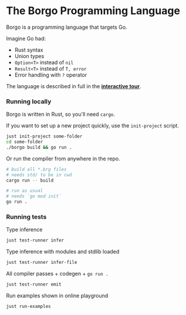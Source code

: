 # The Borgo Programming Language

Borgo is a programming language that targets Go.

Imagine Go had:

- Rust syntax
- Union types
- `Option<T>` instead of `nil`
- `Result<T>` instead of `T, error`
- Error handling with `?` operator

The language is described in full in the
**[interactive tour](https://borgo-lang.github.io/)**.

### Running locally

Borgo is written in Rust, so you'll need `cargo`.

If you want to set up a new project quickly, use the `init-project` script.

```bash
just init-project some-folder
cd some-folder
./borgo build && go run .
```

Or run the compiler from anywhere in the repo.

```bash
# build all *.brg files
# needs std/ to be in cwd
cargo run -- build

# run as usual
# needs `go mod init`
go run .
```

### Running tests

Type inference

```bash
just test-runner infer
```

Type inference with modules and stdlib loaded

```bash
just test-runner infer-file
```

All compiler passes + codegen + `go run .`

```bash
just test-runner emit
```

Run examples shown in online playground

```bash
just run-examples
```
